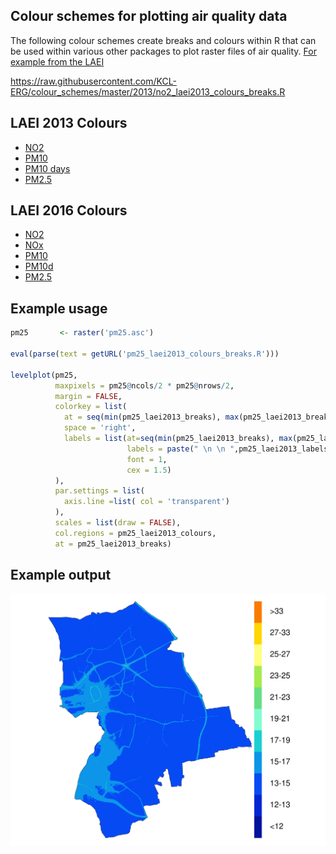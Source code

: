 ## Colour schemes for plotting air quality data

The following colour schemes create breaks and colours within R that can be used within various other packages to plot raster files of air quality. [For example from the LAEI](https://data.london.gov.uk/dataset/london-atmospheric-emissions-inventory-2013)

https://raw.githubusercontent.com/KCL-ERG/colour_schemes/master/2013/no2_laei2013_colours_breaks.R

## LAEI 2013 Colours
* [NO2](https://github.com/KCL-ERG/colour_schemes/blob/master/2013/no2_laei2013_colours_breaks.R)
* [PM10](https://github.com/KCL-ERG/colour_schemes/blob/master/2013/pm10_laei2013_colours_breaks.R)
* [PM10 days](https://github.com/KCL-ERG/colour_schemes/blob/master/2013/pm10d_laei2013_colours_breaks.R)
* [PM2.5](https://github.com/KCL-ERG/colour_schemes/blob/master/2013/pm25_laei2013_colours_breaks.R)

## LAEI 2016 Colours
* [NO2](https://github.com/KCL-ERG/colour_schemes/blob/master/2016/no2_laei2016_colours_breaks.R)
* [NOx](https://github.com/KCL-ERG/colour_schemes/blob/master/2016/nox_laei2016_colours_breaks.R)
* [PM10](https://github.com/KCL-ERG/colour_schemes/blob/master/2016/pm10_laei2016_colours_breaks.R)
* [PM10d](https://github.com/KCL-ERG/colour_schemes/blob/master/2016/pm10d_laei2016_colours_breaks.R)
* [PM2.5](https://github.com/KCL-ERG/colour_schemes/blob/master/2016/pm25_laei2016_colours_breaks.R)


## Example usage
```r
pm25       <- raster('pm25.asc')

eval(parse(text = getURL('pm25_laei2013_colours_breaks.R')))

levelplot(pm25,
          maxpixels = pm25@ncols/2 * pm25@nrows/2,
          margin = FALSE,
          colorkey = list(
            at = seq(min(pm25_laei2013_breaks), max(pm25_laei2013_breaks), length = 12),
            space = 'right',
            labels = list(at=seq(min(pm25_laei2013_breaks), max(pm25_laei2013_breaks), length = 12), 
                          labels = paste(" \n \n ",pm25_laei2013_labels), 
                          font = 1,
                          cex = 1.5)
          ),
          par.settings = list(
            axis.line =list( col = 'transparent')
          ),
          scales = list(draw = FALSE),
          col.regions = pm25_laei2013_colours,
          at = pm25_laei2013_breaks)
 ```
## Example output

![PM2.5 in Havering in 2013](pm25_2013_havering_no_buildings[1].png)

